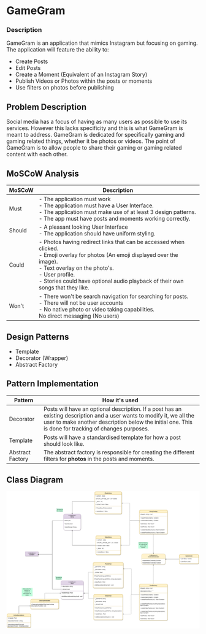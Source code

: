 # GameGram
### Description
GameGram is an application that mimics Instagram but focusing on gaming. The application will feature the ability to:
- Create Posts
- Edit Posts
- Create a Moment (Equivalent of an Instagram Story)
- Publish Videos or Photos within the posts or moments
- Use filters on photos before publishing

## Problem Description
Social media has a focus of having as many users as possible to use its services. However this lacks specificity and this is what GameGram is meant to address. GameGram is dedicated for specifically gaming and gaming related things, whether it be photos or videos. The point of GameGram is to allow people to share their gaming or gaming related content with each other.
## MoSCoW Analysis
| MoSCoW | Description | 
| --- | --- | 
| Must | - The application must work <br> - The application must have a User Interface. <br> - The application must make use of at least 3 design patterns. <br> - The app must have posts and moments working correctly. |
| Should | - A pleasant looking User Interface <br> - The application should have uniform styling. |
| Could | - Photos having redirect links that can be accessed when clicked. <br> - Emoji overlay for photos (An emoji displayed over the image). <br> - Text overlay on the photo's. <br> - User profile. <br> - Stories could have optional audio playback of their own songs that they like. | 
| Won't | - There won't be search navigation for searching for posts. <br> - There will not be user accounts <br> - No native photo or video taking capabilities. <br> No direct messaging (No users) |


## Design Patterns 
- Template
- Decorator (Wrapper)
- Abstract Factory

## Pattern Implementation
| Pattern | How it's used |
| --- | --- | 
| Decorator | Posts will have an optional description. If a post has an existing description and a user wants to modify it, we all the user to make another description below the initial one. This is done for tracking of changes purposes. | 
| Template | Posts will have a standardised template for how a post should look like. |
| Abstract Factory | The abstract factory is responsible for creating the different filters for **photos** in the posts and moments. |

## Class Diagram
[<img src="Design-Patterns-diagram.drawio.png">](https://github.com/Andreikova/GameGram/blob/main/class-diagram.png)

